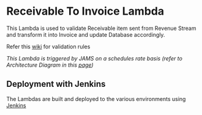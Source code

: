 # Receivable To Invoice Lambda

This Lambda is used to validate Receivable item sent from Revenue Stream and transform it into
Invoice and update Database accordingly.

Refer this [wiki](https://wiki.finra.org/display/FinApps/Receivable+Items+Design) for validation
rules

*This Lambda is triggered by JAMS on a schedules rate basis (refer to Architecture Diagram in
this [page](https://wiki.finra.org/display/FinApps/RMM-+Architecture))*

## Deployment with Jenkins

The Lambdas are built and deployed to the various environments
using [Jenkins](https://builds4.aws.finra.org/job/RMCS/job/rmcs-lambdas/view/receivable-to-invoice-lambda/)